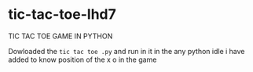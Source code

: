 # tic-tac-toe-lhd7
TIC TAC TOE GAME IN PYTHON

Dowloaded the ```tic tac toe .py```
and run in it in the any python idle
i have added to know position of the x o in the game

